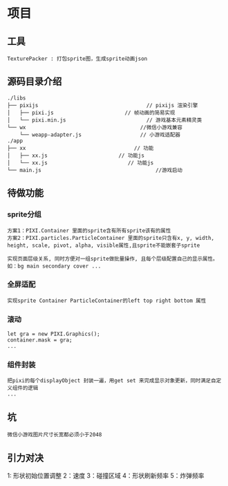 # 项目

## 工具

    TexturePacker : 打包sprite图，生成sprite动画json

## 源码目录介绍
```
./libs
├── pixijs                                   // pixijs 渲染引擎
│   ├── pixi.js                       // 帧动画的简易实现
│   └── pixi.min.js                          // 游戏基本元素精灵类
└── wx                                     //微信小游戏兼容
    └── weapp-adapter.js                   // 小游戏适配器
./app
├── xx                                   // 功能
│   ├── xx.js                       // 功能js
│   └── xx.js                          // 功能js
└── main.js                                     //游戏启动
```
## 待做功能

### sprite分组
```
方案1：PIXI.Container 里面的sprite含有所有sprite该有的属性
方案2：PIXI.particles.ParticleContainer 里面的sprite只含有x, y, width, height, scale, pivot, alpha, visible属性,且sprite不能嵌套子sprite

实现页面层级关系, 同时方便对一组sprite做批量操作, 且每个层级配置自己的显示属性。
如：bg main secondary cover ... 
```
### 全屏适配
```
实现sprite Container ParticleContainer的left top right bottom 属性

```
### 滚动
```
let gra = new PIXI.Graphics();
container.mask = gra;
...
```
### 组件封装
```
把pixi的每个displayObject 封装一遍，用get set 来完成显示对象更新，同时满足自定义组件的逻辑
...
```

## 坑
```
微信小游戏图片尺寸长宽都必须小于2048
```

## 引力对决

1: 形状初始位置调整
2：速度
3：碰撞区域
4：形状刷新频率
5：炸弹频率